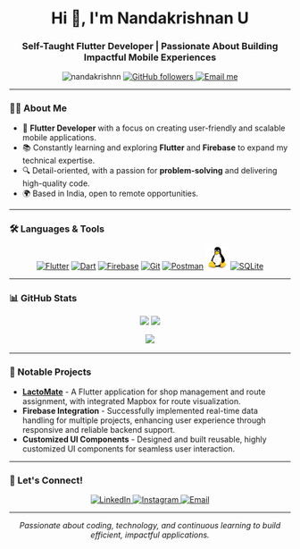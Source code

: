<h1 align="center">Hi 👋, I'm Nandakrishnan U</h1>
<h3 align="center">Self-Taught Flutter Developer | Passionate About Building Impactful Mobile Experiences</h3>

<p align="center">
  <img src="https://komarev.com/ghpvc/?username=nandakrishnn&label=Profile%20views&color=0e75b6&style=flat-square" alt="nandakrishnn" /> 
  <a href="https://github.com/nandakrishnn?tab=followers">
    <img src="https://img.shields.io/github/followers/nandakrishnn?label=Followers&style=flat-square" alt="GitHub followers" />
  </a>
  <a href="mailto:unandakrishnan@gmail.com">
    <img src="https://img.shields.io/badge/Email-%230D0D0D.svg?style=flat-square&logo=gmail&logoColor=white" alt="Email me" />
  </a>
</p>

---

### 👨‍💻 About Me
- 🚀 **Flutter Developer** with a focus on creating user-friendly and scalable mobile applications.
- 📚 Constantly learning and exploring **Flutter** and **Firebase** to expand my technical expertise.
- 🔍 Detail-oriented, with a passion for **problem-solving** and delivering high-quality code.
- 🌍 Based in India, open to remote opportunities.

---

### 🛠️ Languages & Tools
<p align="center">
  <a href="https://flutter.dev" target="_blank"><img src="https://www.vectorlogo.zone/logos/flutterio/flutterio-icon.svg" alt="Flutter" width="40" height="40"/></a>
  <a href="https://dart.dev" target="_blank"><img src="https://www.vectorlogo.zone/logos/dartlang/dartlang-icon.svg" alt="Dart" width="40" height="40"/></a>
  <a href="https://firebase.google.com/" target="_blank"><img src="https://www.vectorlogo.zone/logos/firebase/firebase-icon.svg" alt="Firebase" width="40" height="40"/></a>
  <a href="https://git-scm.com/" target="_blank"><img src="https://www.vectorlogo.zone/logos/git-scm/git-scm-icon.svg" alt="Git" width="40" height="40"/></a>
  <a href="https://postman.com" target="_blank"><img src="https://www.vectorlogo.zone/logos/getpostman/getpostman-icon.svg" alt="Postman" width="40" height="40"/></a>
  <a href="https://www.linux.org/" target="_blank"><img src="https://raw.githubusercontent.com/devicons/devicon/master/icons/linux/linux-original.svg" alt="Linux" width="40" height="40"/></a>
  <a href="https://sqlite.org/" target="_blank"><img src="https://www.vectorlogo.zone/logos/sqlite/sqlite-icon.svg" alt="SQLite" width="40" height="40"/></a>
</p>

---

### 📊 GitHub Stats
<p align="center">
  <img src="https://github-readme-stats.vercel.app/api?username=nandakrishnn&show_icons=true&theme=tokyonight&hide_border=true" width="48%"/>
  <img src="https://github-readme-streak-stats.herokuapp.com/?user=nandakrishnn&theme=tokyonight&hide_border=true" width="48%"/>
</p>

<p align="center">
  <img src="https://github-readme-stats.vercel.app/api/top-langs/?username=nandakrishnn&layout=compact&theme=tokyonight&hide_border=true" width="48%"/>
</p>

---

### 🌟 Notable Projects
- **[LactoMate](https://github.com/nandakrishnn/LactoMate)** - A Flutter application for shop management and route assignment, with integrated Mapbox for route visualization.
- **Firebase Integration** - Successfully implemented real-time data handling for multiple projects, enhancing user experience through responsive and reliable backend support.
- **Customized UI Components** - Designed and built reusable, highly customized UI components for seamless user interaction.

---

### 🤝 Let's Connect!
<p align="center">
  <a href="https://www.linkedin.com/in/nandakrishnan-u-773309257/" target="blank">
    <img src="https://img.shields.io/badge/LinkedIn-%230077B5.svg?style=for-the-badge&logo=linkedin&logoColor=white" alt="LinkedIn" />
  </a>
  <a href="https://instagram.com/nanda.krishnn" target="blank">
    <img src="https://img.shields.io/badge/Instagram-%23E4405F.svg?style=for-the-badge&logo=instagram&logoColor=white" alt="Instagram" />
  </a>
  <a href="mailto:unandakrishnan@gmail.com" target="blank">
    <img src="https://img.shields.io/badge/Email-%230D0D0D.svg?style=for-the-badge&logo=gmail&logoColor=white" alt="Email" />
  </a>
</p>

---

<p align="center">
  <em>Passionate about coding, technology, and continuous learning to build efficient, impactful applications.</em>
</p>
